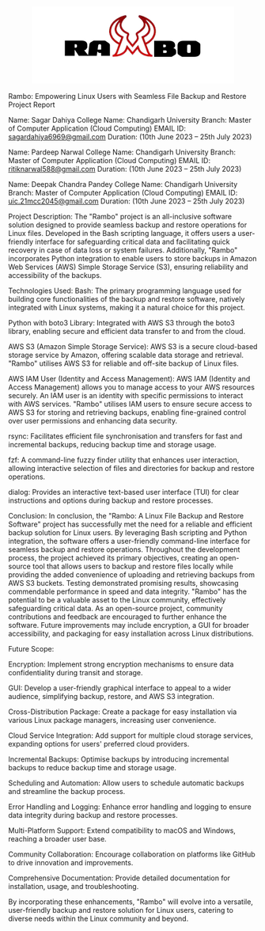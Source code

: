<p align="center">
  <img src="https://github.com/Fosssil/Rambo/blob/main/LOGO.png" />
</p> 

Rambo: Empowering Linux Users with Seamless File Backup and Restore
Project Report

Name: Sagar Dahiya
College Name: Chandigarh University
Branch: Master of Computer Application (Cloud Computing)
EMAIL ID: sagardahiya6969@gmail.com
Duration: (10th June 2023 – 25th July 2023)

Name: Pardeep Narwal
College Name: Chandigarh University
Branch: Master of Computer Application (Cloud Computing)
EMAIL ID: ritiknarwal588@gmail.com
Duration: (10th June 2023 – 25th July 2023)

Name: Deepak Chandra Pandey
College Name: Chandigarh University
Branch: Master of Computer Application (Cloud Computing)
EMAIL ID: uic.21mcc2045@gmail.com
Duration: (10th June 2023 – 25th July 2023)


Project Description:
The "Rambo" project is an all-inclusive software solution designed to provide seamless backup and restore operations for Linux files. Developed in the Bash scripting language, it offers users a user-friendly interface for safeguarding critical data and facilitating quick recovery in case of data loss or system failures. Additionally, "Rambo" incorporates Python integration to enable users to store backups in Amazon Web Services (AWS) Simple Storage Service (S3), ensuring reliability and accessibility of the backups.

Technologies Used:
Bash: 
The primary programming language used for building core functionalities of the backup and restore software, natively integrated with Linux systems, making it a natural choice for this project.


Python with boto3 Library: 
Integrated with AWS S3 through the boto3 library, enabling secure and efficient data transfer to and from the cloud.


AWS S3 (Amazon Simple Storage Service):
AWS S3 is a secure cloud-based storage service by Amazon, offering scalable data storage and retrieval. "Rambo" utilises AWS S3 for reliable and off-site backup of Linux files.

AWS IAM User (Identity and Access Management):
AWS IAM (Identity and Access Management) allows you to manage access to your AWS resources securely. An IAM user is an identity with specific permissions to interact with AWS services. "Rambo" utilises IAM users to ensure secure access to AWS S3 for storing and retrieving backups, enabling fine-grained control over user permissions and enhancing data security.

rsync: 
Facilitates efficient file synchronisation and transfers for fast and incremental backups, reducing backup time and storage usage.

fzf: 
A command-line fuzzy finder utility that enhances user interaction, allowing interactive selection of files and directories for backup and restore operations.

dialog: 
Provides an interactive text-based user interface (TUI) for clear instructions and options during backup and restore processes.

Conclusion:
In conclusion, the "Rambo: A Linux File Backup and Restore Software" project has successfully met the need for a reliable and efficient backup solution for Linux users. By leveraging Bash scripting and Python integration, the software offers a user-friendly command-line interface for seamless backup and restore operations.
Throughout the development process, the project achieved its primary objectives, creating an open-source tool that allows users to backup and restore files locally while providing the added convenience of uploading and retrieving backups from AWS S3 buckets.
Testing demonstrated promising results, showcasing commendable performance in speed and data integrity. "Rambo" has the potential to be a valuable asset to the Linux community, effectively safeguarding critical data.
As an open-source project, community contributions and feedback are encouraged to further enhance the software. Future improvements may include encryption, a GUI for broader accessibility, and packaging for easy installation across Linux distributions.


Future Scope:

Encryption: Implement strong encryption mechanisms to ensure data confidentiality during transit and storage.

GUI: Develop a user-friendly graphical interface to appeal to a wider audience, simplifying backup, restore, and AWS S3 integration.

Cross-Distribution Package: Create a package for easy installation via various Linux package managers, increasing user convenience.

Cloud Service Integration: Add support for multiple cloud storage services, expanding options for users' preferred cloud providers.

Incremental Backups: Optimise backups by introducing incremental backups to reduce backup time and storage usage.

Scheduling and Automation: Allow users to schedule automatic backups and streamline the backup process.

Error Handling and Logging: Enhance error handling and logging to ensure data integrity during backup and restore processes.

Multi-Platform Support: Extend compatibility to macOS and Windows, reaching a broader user base.

Community Collaboration: Encourage collaboration on platforms like GitHub to drive innovation and improvements.

Comprehensive Documentation: Provide detailed documentation for installation, usage, and troubleshooting.

By incorporating these enhancements, "Rambo" will evolve into a versatile, user-friendly backup and restore solution for Linux users, catering to diverse needs within the Linux community and beyond.


